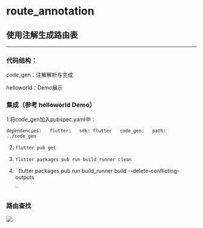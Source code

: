 # route_annotation

## **使用注解生成路由表**

****

### 代码结构：

code_gen：注解解析与生成

helloworld：Demo展示

### 集成（参考 helloworld Demo）

 1.将code_gen加入pubspec.yaml中：

`dependencies:  
  flutter:  
    sdk: flutter  
  code_gen:  
    path: ../code_gen`

2. `flutter pub get`

3. `flutter packages pub run build_runner clean`

4. ``flutter packages pub run build_runner build --delete-conflicting-outputs
   
   ``

### 路由查找

![](https://gist.githubusercontent.com/jerryga/d22cdca42ade8e5db64db2e9580e854b/raw/routeflow.jpg)